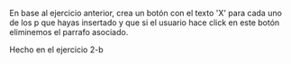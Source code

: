 En base al ejercicio anterior, crea un botón con el texto 'X' para cada uno de los p que hayas insertado y que si el usuario hace click en este botón eliminemos el parrafo asociado.


Hecho en el ejercicio 2-b